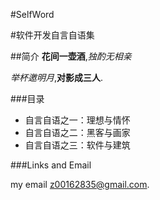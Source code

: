 #SelfWord

#软件开发自言自语集

##简介
**花间一壶酒**,*独酌无相亲*

*举杯邀明月*,**对影成三人**.

###目录
* 自言自语之一：理想与情怀
* 自言自语之二：黑客与画家
* 自言自语之三：软件与建筑


###Links and Email

my email <z00162835@gmail.com>.

